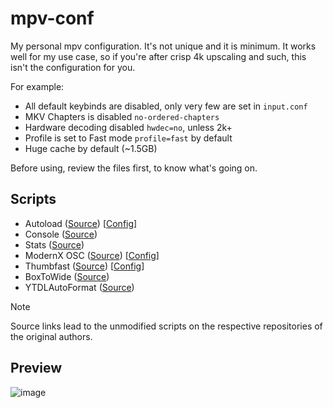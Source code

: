 # mpv-conf
My personal mpv configuration. It's not unique and it is minimum. It works well for my use case, so if you're after crisp 4k upscaling and such, this isn't the configuration for you.

For example:
- All default keybinds are disabled, only very few are set in `input.conf`
- MKV Chapters is disabled `no-ordered-chapters`
- Hardware decoding disabled `hwdec=no`, unless 2k+
- Profile is set to Fast mode `profile=fast` by default
- Huge cache by default (~1.5GB)

Before using, review the files first, to know what's going on.

## Scripts
- Autoload ([Source](https://github.com/mpv-player/mpv/blob/master/TOOLS/lua/autoload.lua)) [[Config](./script-opts/autoload.conf)]
- Console ([Source](https://github.com/mpv-player/mpv/blob/master/player/lua/console.lua))
- Stats ([Source](https://github.com/mpv-player/mpv/blob/master/player/lua/stats.lua))
- ModernX OSC ([Source](https://github.com/zydezu/ModernX)) [[Config](./script-opts/modernx.conf)]
- Thumbfast ([Source](https://github.com/po5/thumbfast)) [[Config](./script-opts/thumbfast.conf)]
- BoxToWide ([Source](https://github.com/Samillion/mpv-boxtowide))
- YTDLAutoFormat ([Source](https://github.com/Samillion/mpv-ytdlautoformat))

> [!NOTE]
> Source links lead to the unmodified scripts on the respective repositories of the original authors.

## Preview

![image](https://github.com/user-attachments/assets/ffe8c35e-7f59-44b8-8125-63b0eb56241f)
